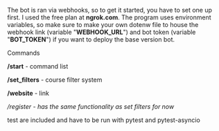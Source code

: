 The bot is ran via webhooks, so to get it started, you have to set one up first.
I used the free plan at **ngrok.com**. The program uses environment variables, 
so make sure to make your own dotenw file to 
house the webhook link (variable "**WEBHOOK_URL**") and bot token 
(variable "**BOT_TOKEN**") if you want to deploy the base version bot.

Commands

**/start** - command list

**/set_filters** - course filter system

**/website** - link

_/register - has the same functionality as set filters for now_

test are included and have to be run with pytest and pytest-asyncio